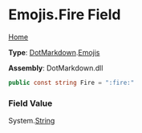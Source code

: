 # Emojis\.Fire Field

[Home](../../../README.md)

**Type**: [DotMarkdown](../../README.md)\.[Emojis](../README.md)

**Assembly**: DotMarkdown\.dll

```csharp
public const string Fire = ":fire:"
```

### Field Value

System\.[String](https://docs.microsoft.com/en-us/dotnet/api/system.string)